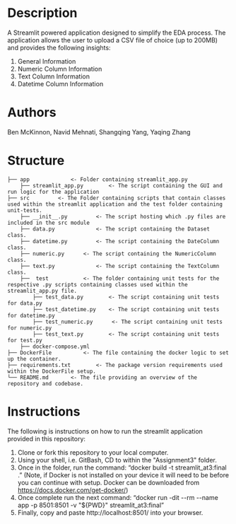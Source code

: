 # Description
A Streamlit powered application designed to simplify the EDA process. The application allows the user to upload a CSV file of choice (up to 200MB) and provides the following insights:
1) General Information
2) Numeric Column Information
3) Text Column Information
4) Datetime Column Information

# Authors
Ben McKinnon, Navid Mehnati, Shangqing Yang, Yaqing Zhang

# Structure
    ├── app     		<- Folder containing streamlit_app.py
        ├── streamlit_app.py     	<- The script containing the GUI and run logic for the application
    ├── src    		<- The Folder containing scripts that contain classes used within the streamlit application and the test folder containing unit-tests.
        ├── __init__.py     	<- The script hosting which .py files are included in the src module
        ├── data.py     		<- The script containing the Dataset class.
        ├── datetime.py     	<- The script containing the DateColumn class.
        ├── numeric.py     	<- The script containing the NumericColumn class.
        ├── text.py     		<- The script containing the TextColumn class.
        ├──  test     		<- The folder containing unit tests for the respective .py scripts containing classes used within the streamlit_app.py file.
            ├── test_data.py     	<- The script containing unit tests for data.py
            ├── test_datetime.py    <- The script containing unit tests for datetime.py
            ├── test_numeric.py      <- The script containing unit tests for numeric.py
            ├── test_text.py     	<- The script containing unit tests for test.py
        ├── docker-compose.yml  
    ├── DockerFile     		<- The file containing the docker logic to set up the container.                        
    ├── requirements.txt     	<- The package version requirements used within the DockerFile setup.
    └── README.md     	<- The file providing an overview of the repository and codebase.

# Instructions
The following is instructions on how to run the streamlit application provided in this repository:
1) Clone or fork this repository to your local computer.
2) Using your shell, i.e. GitBash, CD to within the "Assignment3" folder.
3) Once in the folder, run the command:  “docker build -t streamlit_at3:final .” (Note, if Docker is not installed on your device it will need to be before you can continue with setup. Docker can be downloaded from https://docs.docker.com/get-docker/)
4) Once complete run the next command: “docker run -dit --rm --name app -p 8501:8501 -v "${PWD}"  streamlit_at3:final”
5) Finally, copy and paste http://localhost:8501/ into your browser.